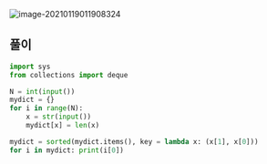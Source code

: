 

![image-20210119011908324](C:\Users\지뇽쿤\AppData\Roaming\Typora\typora-user-images\image-20210119011908324.png)

## 풀이 

```python
import sys
from collections import deque 

N = int(input())
mydict = {}
for i in range(N):
    x = str(input())
    mydict[x] = len(x)

mydict = sorted(mydict.items(), key = lambda x: (x[1], x[0]))
for i in mydict: print(i[0])
```